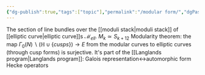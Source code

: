 ```yaml
---
{"dg-publish":true,"tags":["topic"],"permalink":"/modular form/","dgPassFrontmatter":true,"created":"2024-11-24T14:26:35.033+01:00","updated":"2025-01-05T23:49:37.801+01:00"}
---
```


The section of line bundles over the [[moduli stack\|moduli stack]] of [[elliptic curve\|elliptic curve]]s $\mathscr{M}_{ell}$.
$M_{k}\simeq S_{k+12}$
Modularity theorem: the map $\Gamma_{0}(N)\backslash(\mathbb{H}\cup\{cusps\})\rightarrow E$ from the modular curves to elliptic curves (through cusp forms) is surjective. It's part of the [[Langlands program\|Langlands program]]: Galois representation$\leftrightarrow$automorphic form
Hecke operators